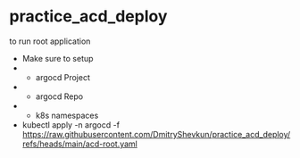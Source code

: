 # practice_acd_deploy

to run root application
- Make sure to setup
- - argocd Project
- - argocd Repo
- - k8s namespaces
- kubectl apply -n argocd -f https://raw.githubusercontent.com/DmitryShevkun/practice_acd_deploy/refs/heads/main/acd-root.yaml
